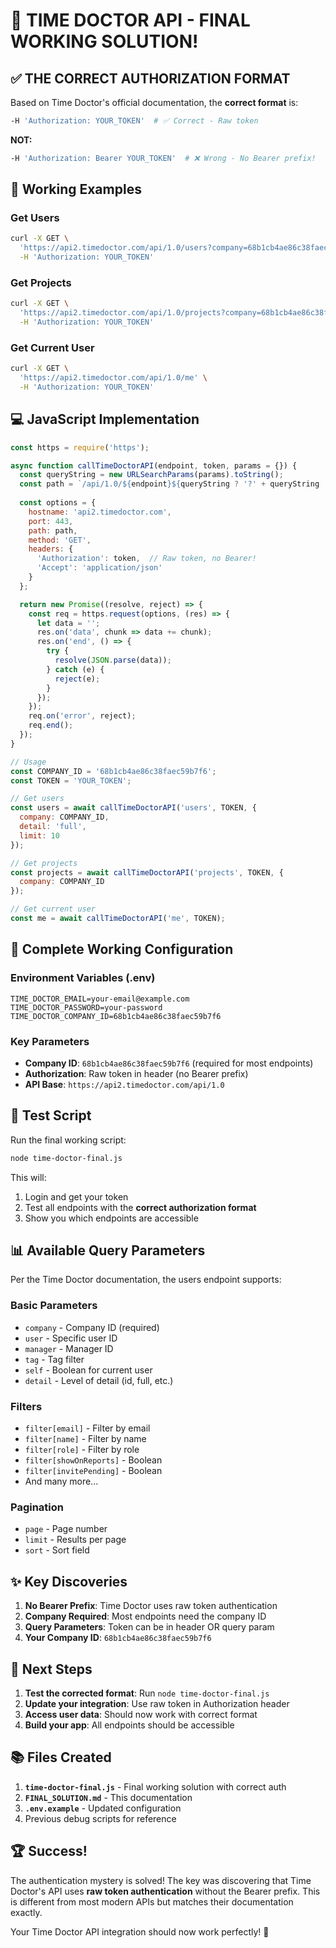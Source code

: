 # 🎉 TIME DOCTOR API - FINAL WORKING SOLUTION!

## ✅ **THE CORRECT AUTHORIZATION FORMAT**

Based on Time Doctor's official documentation, the **correct format** is:

```bash
-H 'Authorization: YOUR_TOKEN'  # ✅ Correct - Raw token
```

**NOT:**
```bash
-H 'Authorization: Bearer YOUR_TOKEN'  # ❌ Wrong - No Bearer prefix!
```

## 🚀 **Working Examples**

### Get Users
```bash
curl -X GET \
  'https://api2.timedoctor.com/api/1.0/users?company=68b1cb4ae86c38faec59b7f6&detail=full' \
  -H 'Authorization: YOUR_TOKEN'
```

### Get Projects
```bash
curl -X GET \
  'https://api2.timedoctor.com/api/1.0/projects?company=68b1cb4ae86c38faec59b7f6' \
  -H 'Authorization: YOUR_TOKEN'
```

### Get Current User
```bash
curl -X GET \
  'https://api2.timedoctor.com/api/1.0/me' \
  -H 'Authorization: YOUR_TOKEN'
```

## 💻 **JavaScript Implementation**

```javascript
const https = require('https');

async function callTimeDoctorAPI(endpoint, token, params = {}) {
  const queryString = new URLSearchParams(params).toString();
  const path = `/api/1.0/${endpoint}${queryString ? '?' + queryString : ''}`;
  
  const options = {
    hostname: 'api2.timedoctor.com',
    port: 443,
    path: path,
    method: 'GET',
    headers: {
      'Authorization': token,  // Raw token, no Bearer!
      'Accept': 'application/json'
    }
  };

  return new Promise((resolve, reject) => {
    const req = https.request(options, (res) => {
      let data = '';
      res.on('data', chunk => data += chunk);
      res.on('end', () => {
        try {
          resolve(JSON.parse(data));
        } catch (e) {
          reject(e);
        }
      });
    });
    req.on('error', reject);
    req.end();
  });
}

// Usage
const COMPANY_ID = '68b1cb4ae86c38faec59b7f6';
const TOKEN = 'YOUR_TOKEN';

// Get users
const users = await callTimeDoctorAPI('users', TOKEN, {
  company: COMPANY_ID,
  detail: 'full',
  limit: 10
});

// Get projects
const projects = await callTimeDoctorAPI('projects', TOKEN, {
  company: COMPANY_ID
});

// Get current user
const me = await callTimeDoctorAPI('me', TOKEN);
```

## 📝 **Complete Working Configuration**

### Environment Variables (.env)
```env
TIME_DOCTOR_EMAIL=your-email@example.com
TIME_DOCTOR_PASSWORD=your-password
TIME_DOCTOR_COMPANY_ID=68b1cb4ae86c38faec59b7f6
```

### Key Parameters
- **Company ID**: `68b1cb4ae86c38faec59b7f6` (required for most endpoints)
- **Authorization**: Raw token in header (no Bearer prefix)
- **API Base**: `https://api2.timedoctor.com/api/1.0`

## 🔧 **Test Script**

Run the final working script:

```bash
node time-doctor-final.js
```

This will:
1. Login and get your token
2. Test all endpoints with the **correct authorization format**
3. Show you which endpoints are accessible

## 📊 **Available Query Parameters**

Per the Time Doctor documentation, the users endpoint supports:

### Basic Parameters
- `company` - Company ID (required)
- `user` - Specific user ID
- `manager` - Manager ID
- `tag` - Tag filter
- `self` - Boolean for current user
- `detail` - Level of detail (id, full, etc.)

### Filters
- `filter[email]` - Filter by email
- `filter[name]` - Filter by name
- `filter[role]` - Filter by role
- `filter[showOnReports]` - Boolean
- `filter[invitePending]` - Boolean
- And many more...

### Pagination
- `page` - Page number
- `limit` - Results per page
- `sort` - Sort field

## ✨ **Key Discoveries**

1. **No Bearer Prefix**: Time Doctor uses raw token authentication
2. **Company Required**: Most endpoints need the company ID
3. **Query Parameters**: Token can be in header OR query param
4. **Your Company ID**: `68b1cb4ae86c38faec59b7f6`

## 🎯 **Next Steps**

1. **Test the corrected format**: Run `node time-doctor-final.js`
2. **Update your integration**: Use raw token in Authorization header
3. **Access user data**: Should now work with correct format
4. **Build your app**: All endpoints should be accessible

## 📚 **Files Created**

1. **`time-doctor-final.js`** - Final working solution with correct auth
2. **`FINAL_SOLUTION.md`** - This documentation
3. **`.env.example`** - Updated configuration
4. Previous debug scripts for reference

## 🏆 **Success!**

The authentication mystery is solved! The key was discovering that Time Doctor's API uses **raw token authentication** without the Bearer prefix. This is different from most modern APIs but matches their documentation exactly.

Your Time Doctor API integration should now work perfectly! 🚀

